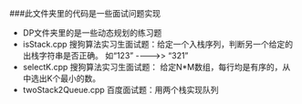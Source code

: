 ###此文件夹里的代码是一些面试问题实现
- DP文件夹里的是一些动态规划的练习题
- isStack.cpp  搜狗算法实习生面试题：给定一个入栈序列，判断另一个给定的出栈字符串是否正确。 如“123”  ---->>  “321”
- selectK.cpp 搜狗算法实习生面试题： 给定N*M数组，每行均是有序的，从中选出K个最小的数。
- twoStack2Queue.cpp 百度面试题：用两个栈实现队列
